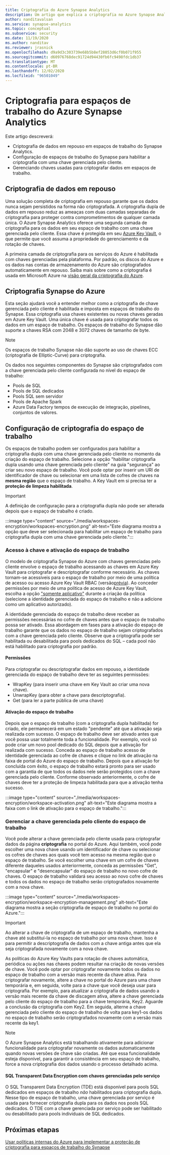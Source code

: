```yaml
---
title: Criptografia do Azure Synapse Analytics
description: Um artigo que explica a criptografia no Azure Synapse Analytics
author: nanditavalsan
ms.service: synapse-analytics
ms.topic: conceptual
ms.subservice: security
ms.date: 11/19/2020
ms.author: nanditav
ms.reviewer: jrasnick
ms.openlocfilehash: d9a9d3c303739e68b5b8ef28053d6cf0b071f955
ms.sourcegitcommit: d60976768dec91724d94430fb6fc9498fdc1db37
ms.translationtype: MT
ms.contentlocale: pt-BR
ms.lasthandoff: 12/02/2020
ms.locfileid: "96501049"
---
```

# <a name="encryption-for-azure-synapse-analytics-workspaces"></a>Criptografia para espaços de trabalho do Azure Synapse Analytics

Este artigo descreverá:
* Criptografia de dados em repouso em espaços de trabalho do Synapse Analytics.
* Configuração de espaços de trabalho do Synapse para habilitar a criptografia com uma chave gerenciada pelo cliente.
* Gerenciando chaves usadas para criptografar dados em espaços de trabalho.

## <a name="encryption-of-data-at-rest"></a>Criptografia de dados em repouso

Uma solução completa de criptografia em repouso garante que os dados nunca sejam persistidos na forma não criptografada. A criptografia dupla de dados em repouso reduz as ameaças com duas camadas separadas de criptografia para proteger contra comprometimentos de qualquer camada única. O Azure Synapse Analytics oferece uma segunda camada de criptografia para os dados em seu espaço de trabalho com uma chave gerenciada pelo cliente. Essa chave é protegida em seu [Azure Key Vault](../../key-vault/general/overview.md), o que permite que você assuma a propriedade do gerenciamento e da rotação de chaves.

A primeira camada de criptografia para os serviços do Azure é habilitada com chaves gerenciadas pela plataforma. Por padrão, os discos do Azure e os dados nas contas de armazenamento do Azure são criptografados automaticamente em repouso. Saiba mais sobre como a criptografia é usada em Microsoft Azure na [visão geral da criptografia do Azure](../../security/fundamentals/encryption-overview.md).

## <a name="azure-synapse-encryption"></a>Criptografia Synapse do Azure

Esta seção ajudará você a entender melhor como a criptografia de chave gerenciada pelo cliente é habilitada e imposta em espaços de trabalho do Synapse. Essa criptografia usa chaves existentes ou novas chaves geradas em Azure Key Vault. Uma única chave é usada para criptografar todos os dados em um espaço de trabalho. Os espaços de trabalho do Synapse dão suporte a chaves RSA com 2048 e 3072 chaves de tamanho de byte.

> [!NOTE]
> Os espaços de trabalho Synapse não dão suporte ao uso de chaves ECC (criptografia de Elliptic-Curve) para criptografia.

Os dados nos seguintes componentes do Synapse são criptografados com a chave gerenciada pelo cliente configurada no nível do espaço de trabalho:
* Pools de SQL
 * Pools de SQL dedicados
 * Pools SQL sem servidor
* Pools de Apache Spark
* Azure Data Factory tempos de execução de integração, pipelines, conjuntos de valores.

## <a name="workspace-encryption-configuration"></a>Configuração de criptografia do espaço de trabalho

Os espaços de trabalho podem ser configurados para habilitar a criptografia dupla com uma chave gerenciada pelo cliente no momento da criação do espaço de trabalho. Selecione a opção "habilitar criptografia dupla usando uma chave gerenciada pelo cliente" na guia "segurança" ao criar seu novo espaço de trabalho. Você pode optar por inserir um URI de identificador de chave ou selecionar em uma lista de cofres de chaves na **mesma região** que o espaço de trabalho. A Key Vault em si precisa ter a **proteção de limpeza habilitada**.

> [!IMPORTANT]
> A definição de configuração para a criptografia dupla não pode ser alterada depois que o espaço de trabalho é criado.

:::image type="content" source="./media/workspaces-encryption/workspaces-encryption.png" alt-text="Este diagrama mostra a opção que deve ser selecionada para habilitar um espaço de trabalho para criptografia dupla com uma chave gerenciada pelo cliente.":::

### <a name="key-access-and-workspace-activation"></a>Acesso à chave e ativação do espaço de trabalho

O modelo de criptografia Synapse do Azure com chaves gerenciadas pelo cliente envolve o espaço de trabalho acessando as chaves em Azure Key Vault para criptografar e descriptografar conforme necessário. As chaves tornam-se acessíveis para o espaço de trabalho por meio de uma política de acesso ou acesso Azure Key Vault RBAC (versão[prévia](../../key-vault/general/rbac-guide.md)). Ao conceder permissões por meio de uma política de acesso de Azure Key Vault, escolha a opção ["somente aplicativo"](../../key-vault/general/secure-your-key-vault.md#key-vault-authentication-options) durante a criação da política (selecione a identidade gerenciada do espaço de trabalho e não a adicione como um aplicativo autorizado).

 A identidade gerenciada do espaço de trabalho deve receber as permissões necessárias no cofre de chaves antes que o espaço de trabalho possa ser ativado. Essa abordagem em fases para a ativação do espaço de trabalho garante que os dados no espaço de trabalho sejam criptografados com a chave gerenciada pelo cliente. Observe que a criptografia pode ser habilitada ou desabilitada para pools dedicados do SQL – cada pool não está habilitado para criptografia por padrão.

#### <a name="permissions"></a>Permissões

Para criptografar ou descriptografar dados em repouso, a identidade gerenciada do espaço de trabalho deve ter as seguintes permissões:
* WrapKey (para inserir uma chave em Key Vault ao criar uma nova chave).
* UnwrapKey (para obter a chave para descriptografia).
* Get (para ler a parte pública de uma chave)

#### <a name="workspace-activation"></a>Ativação do espaço de trabalho

Depois que o espaço de trabalho (com a criptografia dupla habilitada) for criado, ele permanecerá em um estado "pendente" até que a ativação seja realizada com sucesso. O espaço de trabalho deve ser ativado antes que você possa usar totalmente toda a funcionalidade. Por exemplo, você só pode criar um novo pool dedicado do SQL depois que a ativação for realizada com sucesso. Conceda ao espaço de trabalho acesso de identidade gerenciada ao cofre de chaves e clique no link de ativação na faixa de portal do Azure do espaço de trabalho. Depois que a ativação for concluída com êxito, o espaço de trabalho estará pronto para ser usado com a garantia de que todos os dados nele serão protegidos com a chave gerenciada pelo cliente. Conforme observado anteriormente, o cofre de chaves deve ter a proteção de limpeza habilitada para que a ativação tenha sucesso.

:::image type="content" source="./media/workspaces-encryption/workspace-activation.png" alt-text="Este diagrama mostra a faixa com o link de ativação para o espaço de trabalho.":::


### <a name="manage-the-workspace-customer-managed-key"></a>Gerenciar a chave gerenciada pelo cliente do espaço de trabalho 

Você pode alterar a chave gerenciada pelo cliente usada para criptografar dados da página **criptografia** no portal do Azure. Aqui também, você pode escolher uma nova chave usando um identificador de chave ou selecionar os cofres de chaves aos quais você tem acesso na mesma região que o espaço de trabalho. Se você escolher uma chave em um cofre de chaves diferente daqueles usados anteriormente, conceda as permissões "Get", "encapsular" e "desencapsular" do espaço de trabalho no novo cofre de chaves. O espaço de trabalho validará seu acesso ao novo cofre de chaves e todos os dados no espaço de trabalho serão criptografados novamente com a nova chave.

:::image type="content" source="./media/workspaces-encryption/workspace-encryption-management.png" alt-text="Este diagrama mostra a seção criptografia de espaço de trabalho no portal do Azure.":::

>[!IMPORTANT]
>Ao alterar a chave de criptografia de um espaço de trabalho, mantenha a chave até substituí-la no espaço de trabalho por uma nova chave. Isso é para permitir a descriptografia de dados com a chave antiga antes que ela seja criptografada novamente com a nova chave.

As políticas do Azure Key Vaults para rotação de chaves automática, periódica ou ações nas chaves podem resultar na criação de novas versões de chave. Você pode optar por criptografar novamente todos os dados no espaço de trabalho com a versão mais recente da chave ativa. Para criptografar novamente, altere a chave no portal do Azure para uma chave temporária e, em seguida, volte para a chave que você deseja usar para criptografia. Por exemplo, para atualizar a criptografia de dados usando a versão mais recente da chave de discagem ativa, altere a chave gerenciada pelo cliente do espaço de trabalho para a chave temporária, Key2. Aguarde a conclusão da criptografia com Key2. Em seguida, alterne a chave gerenciada pelo cliente do espaço de trabalho de volta para key1-os dados no espaço de trabalho serão criptografados novamente com a versão mais recente da key1.

> [!NOTE]
> O Azure Synapse Analytics está trabalhando ativamente para adicionar funcionalidade para criptografar novamente os dados automaticamente quando novas versões de chave são criadas. Até que essa funcionalidade esteja disponível, para garantir a consistência em seu espaço de trabalho, force a nova criptografia dos dados usando o processo detalhado acima.

#### <a name="sql-transparent-data-encryption-with-service-managed-keys"></a>SQL Transparent Data Encryption com chaves gerenciadas pelo serviço

O SQL Transparent Data Encryption (TDE) está disponível para pools SQL dedicados em espaços de trabalho *não* habilitados para criptografia dupla. Nesse tipo de espaço de trabalho, uma chave gerenciada por serviço é usada para fornecer criptografia dupla para os dados nos pools SQL dedicados. O TDE com a chave gerenciada por serviço pode ser habilitado ou desabilitado para pools individuais de SQL dedicados.

## <a name="next-steps"></a>Próximas etapas

[Usar políticas internas do Azure para implementar a proteção de criptografia para espaços de trabalho do Synapse](../policy-reference.md)

